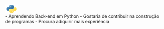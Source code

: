 <div style="display: inline_block"><br> <img align="center" alt="Rafa-Python" height="30" width="40" src="https://raw.githubusercontent.com/devicons/devicon/master/icons/python/python-original.svg"> </div>
- Aprendendo Back-end em Python
- Gostaria de contribuir na construção de programas
- Procura adiquirir mais experiência
